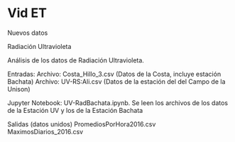 # Vid ET
Nuevos datos


Radiación Ultravioleta

Análisis de los datos de Radiación Ultravioleta.

Entradas:
Archivo: Costa_Hillo_3.csv (Datos de la Costa, incluye estación Bachata)
Archivo: UV-RS:Ali.csv (Datos de la estación del del Campo de la Unison)

Jupyter Notebook: UV-RadBachata.ipynb. Se leen los archivos de los datos de la Estación UV y los de la Estación Bachata

Salidas (datos unidos)
PromediosPorHora2016.csv
MaximosDiarios_2016.csv
